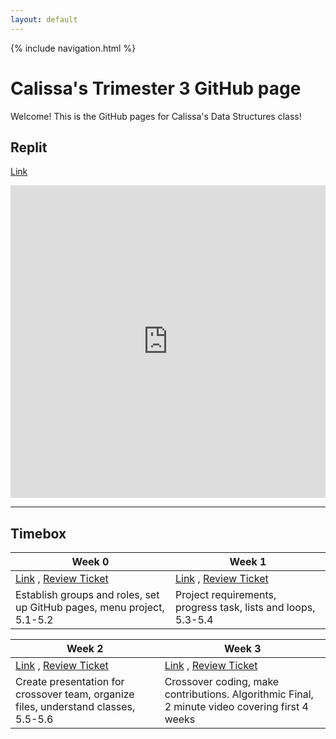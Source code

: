 ```yaml
---
layout: default
---
```


{% include navigation.html %}

# Calissa's Trimester 3 GitHub page

Welcome! This is the GitHub pages for Calissa's Data Structures class!

## Replit
[Link](https://replit.com/@CalissaTyrrell/CalissaTri3Repo#.replit)

<iframe frameborder="0" width="100%" height="500px" src="https://replit.com/@CalissaTyrrell/CalissaTri3Repo?lite=true"  >

</iframe>

***

## Timebox

| Week 0 | Week 1 |
| ---- | ----- |
| [Link](https://calissat.github.io/CalissaTri3Repo/week0)  ,  [Review Ticket](https://github.com/CalissaT/CalissaTri3Repo/issues/1)| [Link](https://calissat.github.io/CalissaTri3Repo/week1)  ,   [Review Ticket](https://github.com/CalissaT/CalissaTri3Repo/issues/2) |
| Establish groups and roles, set up GitHub pages, menu project, 5.1-5.2| Project requirements, progress task, lists and loops, 5.3-5.4 |

| Week 2 | Week 3 |
| ---- | ----- |
| [Link](https://calissat.github.io/CalissaTri3Repo/week2)  ,  [Review Ticket](https://github.com/CalissaT/CalissaTri3Repo/issues/3)|[Link]()  ,  [Review Ticket](https://github.com/CalissaT/CalissaTri3Repo/issues/4) |
| Create presentation for crossover team, organize files, understand classes, 5.5-5.6| Crossover coding, make contributions. Algorithmic Final, 2 minute video covering first 4 weeks |
